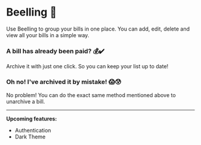 # Beelling :honeybee: #
Use Beelling to group your bills in one place.
You can add, edit, delete and view all your bills in a simple way.

### A bill has already been paid? :moneybag::heavy_check_mark: ###
Archive it with just one click. So you can keep your list up to date!

### Oh no! I've archived it by mistake! :scream::cold_sweat: ### 
No problem! You can do the exact same method mentioned above to unarchive a bill.

---

**Upcoming features:**
- Authentication
- Dark Theme
